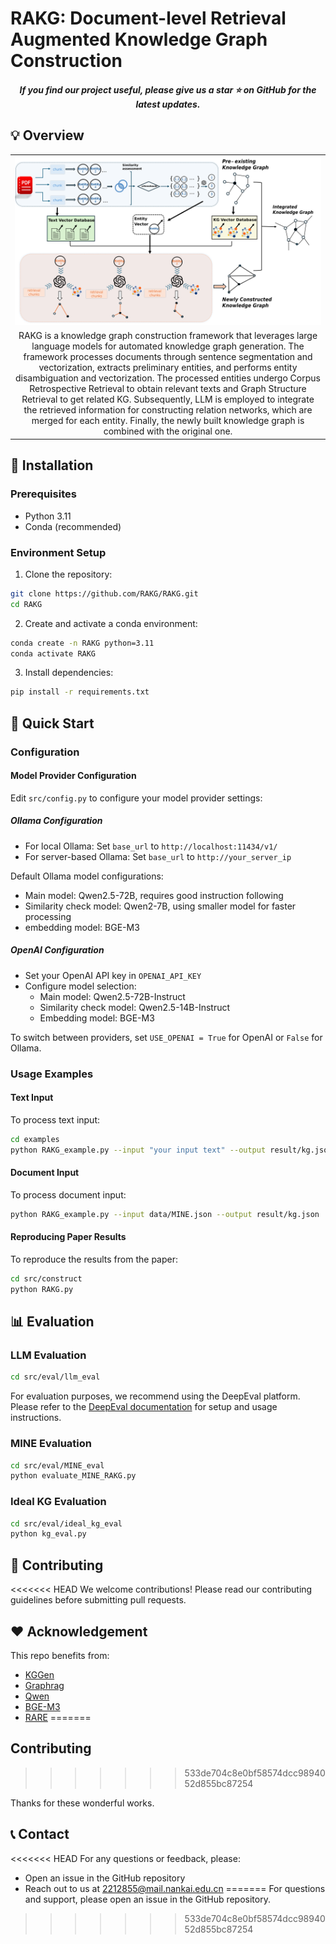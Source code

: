 # RAKG: Document-level Retrieval Augmented Knowledge Graph Construction

<h5 align="center"> If you find our project useful, please give us a star ⭐ on GitHub for the latest updates.</h5>

## 💡 Overview

<table class="center">
    <tr>
        <td width=100% style="border: none"><img src="image\RAKG_flow.jpg" style="width:100%"></td>
    </tr>
    <tr>
        <td width="100%" style="border: none; text-align: center; word-wrap: break-word">
       RAKG is a knowledge graph construction framework that leverages large language models for automated knowledge graph generation. The framework processes documents through sentence segmentation and vectorization, extracts preliminary entities, and performs entity disambiguation and vectorization. The processed entities undergo Corpus Retrospective Retrieval to obtain relevant texts and Graph Structure Retrieval to get related KG. Subsequently, LLM is employed to integrate the retrieved information for constructing relation networks, which are merged for each entity. Finally, the newly built knowledge graph is combined with the original one.
      </td>
    </tr>
</table>

## 🔧 Installation

### Prerequisites
- Python 3.11
- Conda (recommended)

### Environment Setup

1. Clone the repository:
```bash
git clone https://github.com/RAKG/RAKG.git
cd RAKG
```

2. Create and activate a conda environment:
```bash
conda create -n RAKG python=3.11
conda activate RAKG
```

3. Install dependencies:
```bash
pip install -r requirements.txt
```

## 🏃 Quick Start

### Configuration

#### Model Provider Configuration
Edit `src/config.py` to configure your model provider settings:

##### Ollama Configuration
- For local Ollama: Set `base_url` to `http://localhost:11434/v1/`
- For server-based Ollama: Set `base_url` to `http://your_server_ip`

Default Ollama model configurations:
- Main model: Qwen2.5-72B, requires good instruction following
- Similarity check model: Qwen2-7B, using smaller model for faster processing
- embedding model: BGE-M3

##### OpenAI Configuration
- Set your OpenAI API key in `OPENAI_API_KEY`
- Configure model selection:
  - Main model: Qwen2.5-72B-Instruct
  - Similarity check model: Qwen2.5-14B-Instruct
  - Embedding model: BGE-M3

To switch between providers, set `USE_OPENAI = True` for OpenAI or `False` for Ollama.

### Usage Examples

#### Text Input
To process text input:
```bash
cd examples
python RAKG_example.py --input "your input text" --output result/kg.json --topic "your_topic" --is-text
```

#### Document Input
To process document input:
```bash
python RAKG_example.py --input data/MINE.json --output result/kg.json
```

#### Reproducing Paper Results
To reproduce the results from the paper:
```bash
cd src/construct
python RAKG.py
```

## 📊 Evaluation

### LLM Evaluation
```bash
cd src/eval/llm_eval
```
For evaluation purposes, we recommend using the DeepEval platform. Please refer to the [DeepEval documentation](https://github.com/confident-ai/deepeval) for setup and usage instructions.

### MINE Evaluation
```bash
cd src/eval/MINE_eval
python evaluate_MINE_RAKG.py
```

### Ideal KG Evaluation
```bash
cd src/eval/ideal_kg_eval
python kg_eval.py
```

## 🤝 Contributing

<<<<<<< HEAD
We welcome contributions! Please read our contributing guidelines before submitting pull requests.

## ❤️ Acknowledgement

This repo benefits from:
- [KGGen](https://github.com/stair-lab/kg-gen)
- [Graphrag](https://github.com/microsoft/graphrag)
- [Qwen](https://github.com/QwenLM/Qwen)
- [BGE-M3](https://github.com/FlagOpen/FlagEmbedding)
- [RARE](https://github.com/Open-DataFlow/RARE)
=======
## Contributing
>>>>>>> 533de704c8e0bf58574dcc9894052d855bc87254

Thanks for these wonderful works.

## 📞 Contact

<<<<<<< HEAD
For any questions or feedback, please:
- Open an issue in the GitHub repository
- Reach out to us at [2212855@mail.nankai.edu.cn](2212855@mail.nankai.edu.cn)
=======
For questions and support, please open an issue in the GitHub repository.
>>>>>>> 533de704c8e0bf58574dcc9894052d855bc87254
